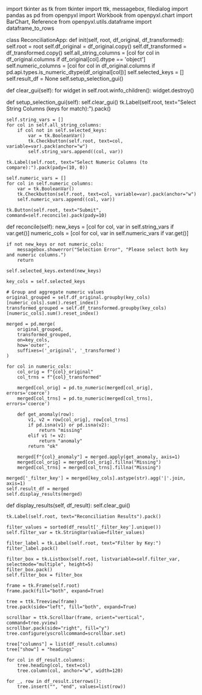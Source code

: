 import tkinter as tk from tkinter import ttk, messagebox, filedialog import pandas as pd from openpyxl import Workbook from openpyxl.chart import BarChart, Reference from openpyxl.utils.dataframe import dataframe_to_rows

class ReconciliationApp: def init(self, root, df_original, df_transformed): self.root = root self.df_original = df_original.copy() self.df_transformed = df_transformed.copy() self.all_string_columns = [col for col in df_original.columns if df_original[col].dtype == 'object'] self.numeric_columns = [col for col in df_original.columns if pd.api.types.is_numeric_dtype(df_original[col])] self.selected_keys = [] self.result_df = None self.setup_selection_gui()

def clear_gui(self):
    for widget in self.root.winfo_children():
        widget.destroy()

def setup_selection_gui(self):
    self.clear_gui()
    tk.Label(self.root, text="Select String Columns (keys for match):").pack()

    self.string_vars = []
    for col in self.all_string_columns:
        if col not in self.selected_keys:
            var = tk.BooleanVar()
            tk.Checkbutton(self.root, text=col, variable=var).pack(anchor="w")
            self.string_vars.append((col, var))

    tk.Label(self.root, text="Select Numeric Columns (to compare):").pack(pady=(10, 0))

    self.numeric_vars = []
    for col in self.numeric_columns:
        var = tk.BooleanVar()
        tk.Checkbutton(self.root, text=col, variable=var).pack(anchor="w")
        self.numeric_vars.append((col, var))

    tk.Button(self.root, text="Submit", command=self.reconcile).pack(pady=10)

def reconcile(self):
    new_keys = [col for col, var in self.string_vars if var.get()]
    numeric_cols = [col for col, var in self.numeric_vars if var.get()]

    if not new_keys or not numeric_cols:
        messagebox.showerror("Selection Error", "Please select both key and numeric columns.")
        return

    self.selected_keys.extend(new_keys)

    key_cols = self.selected_keys

    # Group and aggregate numeric values
    original_grouped = self.df_original.groupby(key_cols)[numeric_cols].sum().reset_index()
    transformed_grouped = self.df_transformed.groupby(key_cols)[numeric_cols].sum().reset_index()

    merged = pd.merge(
        original_grouped,
        transformed_grouped,
        on=key_cols,
        how='outer',
        suffixes=('_original', '_transformed')
    )

    for col in numeric_cols:
        col_orig = f"{col}_original"
        col_trns = f"{col}_transformed"

        merged[col_orig] = pd.to_numeric(merged[col_orig], errors='coerce')
        merged[col_trns] = pd.to_numeric(merged[col_trns], errors='coerce')

        def get_anomaly(row):
            v1, v2 = row[col_orig], row[col_trns]
            if pd.isna(v1) or pd.isna(v2):
                return "missing"
            elif v1 != v2:
                return "anomaly"
            return "ok"

        merged[f"{col}_anomaly"] = merged.apply(get_anomaly, axis=1)
        merged[col_orig] = merged[col_orig].fillna("Missing")
        merged[col_trns] = merged[col_trns].fillna("Missing")

    merged['_filter_key'] = merged[key_cols].astype(str).agg('|'.join, axis=1)
    self.result_df = merged
    self.display_results(merged)

def display_results(self, df_result):
    self.clear_gui()

    tk.Label(self.root, text="Reconciliation Results").pack()

    filter_values = sorted(df_result['_filter_key'].unique())
    self.filter_var = tk.StringVar(value=filter_values)

    filter_label = tk.Label(self.root, text="Filter by Key:")
    filter_label.pack()

    filter_box = tk.Listbox(self.root, listvariable=self.filter_var, selectmode="multiple", height=5)
    filter_box.pack()
    self.filter_box = filter_box

    frame = tk.Frame(self.root)
    frame.pack(fill="both", expand=True)

    tree = ttk.Treeview(frame)
    tree.pack(side="left", fill="both", expand=True)

    scrollbar = ttk.Scrollbar(frame, orient="vertical", command=tree.yview)
    scrollbar.pack(side="right", fill="y")
    tree.configure(yscrollcommand=scrollbar.set)

    tree["columns"] = list(df_result.columns)
    tree["show"] = "headings"

    for col in df_result.columns:
        tree.heading(col, text=col)
        tree.column(col, anchor="w", width=120)

    for _, row in df_result.iterrows():
        tree.insert("", "end", values=list(row))

